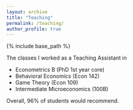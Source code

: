 ```yaml
---
layout: archive
title: "Teaching"
permalink: /teaching/
author_profile: true
---
```


{% include base_path %}

The classes I worked as a Teaching Assistant in

* Econometrics B (PhD 1st year core)
* Behavioral Economics (Econ 142)
* Game Theory (Econ 109)
* Intermediate Microeconomics (100B)

Overall, 96% of students would recommend.


